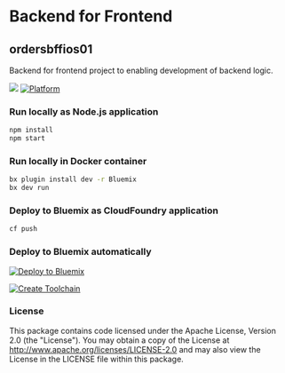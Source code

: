 # Backend for Frontend

## ordersbffios01
Backend for frontend project to enabling development of backend logic.

[![](https://img.shields.io/badge/bluemix-powered-blue.svg)](https://bluemix.net)
[![Platform](https://img.shields.io/badge/platform-ios_swift-lightgrey.svg?style=flat)](https://developer.apple.com/swift/)

### Run locally as Node.js application
```bash
npm install
npm start
```

### Run locally in Docker container
```bash
bx plugin install dev -r Bluemix
bx dev run
```

### Deploy to Bluemix as CloudFoundry application
```bash
cf push
```

### Deploy to Bluemix automatically
[![Deploy to Bluemix](https://bluemix.net/deploy/button.png)](https://bluemix.net/deploy)

[![Create Toolchain](https://console.ng.bluemix.net/devops/graphics/create_toolchain_button.png)](https://console.ng.bluemix.net/devops/setup/deploy/)


### License
This package contains code licensed under the Apache License, Version 2.0 (the "License"). You may obtain a copy of the License at http://www.apache.org/licenses/LICENSE-2.0 and may also view the License in the LICENSE file within this package.
